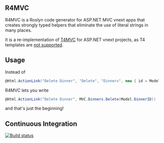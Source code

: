 ## R4MVC
R4MVC is a Roslyn code generator for ASP.NET MVC vnext apps that creates strongly typed helpers that eliminate the use of literal strings in many places.  

It is a re-implementation of [T4MVC](https://github.com/T4MVC/T4MVC) for ASP.NET vnext projects, as T4 templates are [not supported](https://github.com/aspnet/Home/issues/272).

## Usage

Instead of

````c#
@Html.ActionLink("Delete Dinner", "Delete", "Dinners", new { id = Model.DinnerID }, null)
````

R4MVC lets you write

````c#
@Html.ActionLink("Delete Dinner", MVC.Dinners.Delete(Model.DinnerID))
````

and that's just the beginning!

## Continuous Integration

[![Build status](https://ci.appveyor.com/api/projects/status/sw4jwy7gtedra5bv?svg=true)](https://ci.appveyor.com/project/T4MVC/r4mvc)
